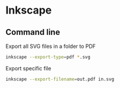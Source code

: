 # Inkscape

## Command line

Export all SVG files in a folder to PDF
```bash
inkscape --export-type=pdf *.svg
```

Export specific file
```bash
inkscape --export-filename=out.pdf in.svg
```

